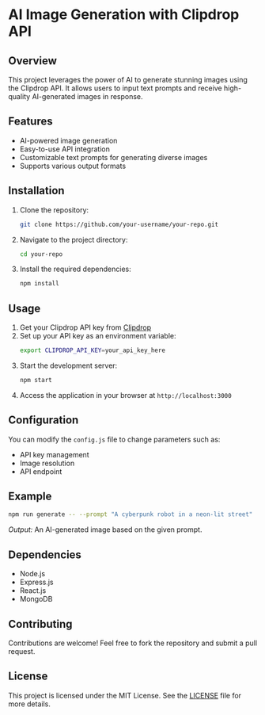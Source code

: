 # AI Image Generation with Clipdrop API

## Overview
This project leverages the power of AI to generate stunning images using the Clipdrop API. It allows users to input text prompts and receive high-quality AI-generated images in response.

## Features
- AI-powered image generation
- Easy-to-use API integration
- Customizable text prompts for generating diverse images
- Supports various output formats

## Installation
1. Clone the repository:
   ```sh
   git clone https://github.com/your-username/your-repo.git
   ```
2. Navigate to the project directory:
   ```sh
   cd your-repo
   ```
3. Install the required dependencies:
   ```sh
   npm install
   ```

## Usage
1. Get your Clipdrop API key from [Clipdrop](https://clipdrop.co/)
2. Set up your API key as an environment variable:
   ```sh
   export CLIPDROP_API_KEY=your_api_key_here
   ```
3. Start the development server:
   ```sh
   npm start
   ```
4. Access the application in your browser at `http://localhost:3000`

## Configuration
You can modify the `config.js` file to change parameters such as:
- API key management
- Image resolution
- API endpoint

## Example
```sh
npm run generate -- --prompt "A cyberpunk robot in a neon-lit street"
```
_Output:_ An AI-generated image based on the given prompt.

## Dependencies
- Node.js
- Express.js
- React.js
- MongoDB

## Contributing
Contributions are welcome! Feel free to fork the repository and submit a pull request.

## License
This project is licensed under the MIT License. See the [LICENSE](LICENSE) file for more details.
